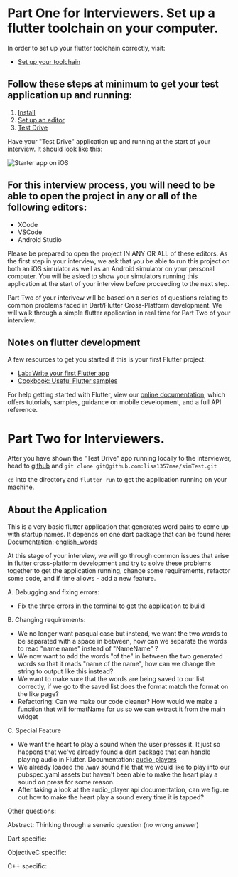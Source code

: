 
# Part One for Interviewers. Set up a flutter toolchain on your computer. 


In order to set up your flutter toolchain correctly, visit: 
- [Set up your toolchain](https://flutter.dev/docs/get-started/install)

## Follow these steps at minimum to get your test application up and running: 
1. [Install](https://flutter.dev/docs/get-started/install)
2. [Set up an editor](https://flutter.dev/docs/get-started/editor)
3. [Test Drive](https://flutter.dev/docs/get-started/test-drive)

Have your "Test Drive" application up and running at the start of your interview. It should look like this:

![Starter app on iOS](https://flutter.dev/assets/get-started/ios/starter-app-5e284e57b8dce587ea1dfdac7da616e6ec9dc263a409a9a8f99cf836340f47b8.png)

## For this interview process, you will need to be able to open the project in any or all of the following editors: 
- XCode 
- VSCode 
- Android Studio

Please be prepared to open the project IN ANY OR ALL of these editors.
As the first step in your interview, we ask that you be able to run this project on both an iOS simulator as well as an Android simulator on your personal computer. 
You will be asked to show your simulators running this application at the start of your interview before proceeding to the next step.


Part Two of your interivew will be based on a series of questions relating to common problems faced in Dart/Flutter Cross-Platform development.
We will walk through a simple flutter application in real time for Part Two of your interview. 


## Notes on flutter development 


A few resources to get you started if this is your first Flutter project:

- [Lab: Write your first Flutter app](https://flutter.dev/docs/get-started/codelab)
- [Cookbook: Useful Flutter samples](https://flutter.dev/docs/cookbook)

For help getting started with Flutter, view our
[online documentation](https://flutter.dev/docs), which offers tutorials,
samples, guidance on mobile development, and a full API reference.


# Part Two for Interviewers. 

After you have shown the "Test Drive" app running locally to the interviewer, head to [github](https://github.com/lisa1357mae/simTest) and 
`git clone git@github.com:lisa1357mae/simTest.git` 

`cd` into the directory and `flutter run` to get the application running on your machine. 

## About the Application

This is a very basic flutter application that generates word pairs to come up with startup names. 
It depends on one dart package that can be found here:
Documentation: [english_words](https://pub.dev/documentation/english_words/latest/index.html)

At this stage of your interview, we will go through common issues that arise in flutter cross-platform development and try to solve these problems together to get the application running, change some requirements, refactor some code, and if time allows - add a new feature. 

A. Debugging and fixing errors:
- Fix the three errors in the terminal to get the application to build

B. Changing requirements:
- We no longer want pasqual case but instead, we want the two words to be separated with a space in between, how can we separate the words to read "name name" instead of "NameName" ?
- We now want to add the words "of the" in between the two generated words so that it reads "name of the name", how can we change the string to output like this instead?
- We want to make sure that the words are being saved to our list correctly, if we go to the saved list does the format match the format on the like page?
- Refactoring: Can we make our code cleaner? How would we make a function that will formatName for us so we can extract it from the main widget

C. Special Feature
- We want the heart to play a sound when the user presses it. It just so happens that we've already found a dart package that can handle playing audio in Flutter.
Documentation: [audio_players](https://pub.dev/packages/audioplayers)
- We already loaded the .wav sound file that we would like to play into our pubspec.yaml assets but haven't been able to make the heart play a sound on press for some reason. 
- After taking a look at the audio_player api documentation, can we figure out how to make the heart play a sound every time it is tapped?



Other questions: 

Abstract: Thinking through a senerio question (no wrong answer)

Dart specific: 

ObjectiveC specific: 

C++ specific: 



